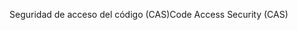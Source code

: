 <span data-ttu-id="a3abc-101">Seguridad de acceso del código (CAS)</span><span class="sxs-lookup"><span data-stu-id="a3abc-101">Code Access Security (CAS)</span></span>